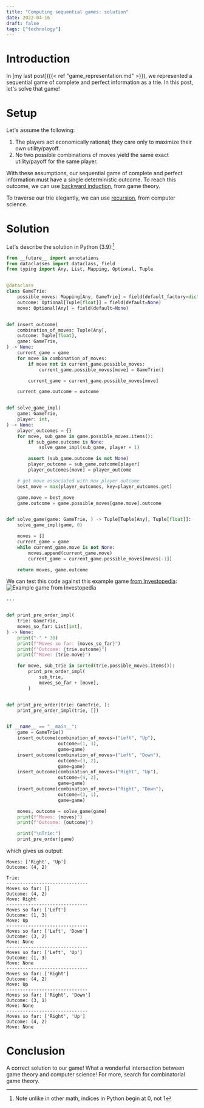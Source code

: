 ```yaml
---
title: "Computing sequential games: solution"
date: 2022-04-16
draft: false
tags: ["technology"]
---
```

# Introduction
In [my last post]({{< ref "game_representation.md" >}}), we represented a sequential game of complete and perfect information as a trie. In this post, let's solve that game!
# Setup
Let's assume the following:
1. The players act economically rational; they care only to maximize their own utility/payoff.
2. No two possible combinations of moves yield the same exact utility/payoff for the same player.

With these assumptions, our sequential game of complete and perfect information must have a single deterministic outcome. To reach this outcome, we can use [backward induction](https://en.wikipedia.org/wiki/Backward_induction), from game theory. 

To traverse our trie elegantly, we can use [recursion](https://en.wikipedia.org/wiki/Tree_traversal), from computer science.
# Solution
Let's describe the solution in Python (3.9):[^1]
[^1]: Note unlike in other math, indices in Python begin at 0, not 1 
```Python
from __future__ import annotations
from dataclasses import dataclass, field
from typing import Any, List, Mapping, Optional, Tuple


@dataclass
class GameTrie:
    possible_moves: Mapping[Any, GameTrie] = field(default_factory=dict)
    outcome: Optional[Tuple[float]] = field(default=None)
    move: Optional[Any] = field(default=None)


def insert_outcome(
    combination_of_moves: Tuple[Any],
    outcome: Tuple[float],
    game: GameTrie,
) -> None:
    current_game = game
    for move in combination_of_moves:
        if move not in current_game.possible_moves:
            current_game.possible_moves[move] = GameTrie()

        current_game = current_game.possible_moves[move]

    current_game.outcome = outcome


def solve_game_impl(
    game: GameTrie,
    player: int,
) -> None:
    player_outcomes = {}
    for move, sub_game in game.possible_moves.items():
        if sub_game.outcome is None:
            solve_game_impl(sub_game, player + 1)

        assert (sub_game.outcome is not None)
        player_outcome = sub_game.outcome[player]
        player_outcomes[move] = player_outcome

    # get move associated with max player outcome
    best_move = max(player_outcomes, key=player_outcomes.get)

    game.move = best_move
    game.outcome = game.possible_moves[game.move].outcome


def solve_game(game: GameTrie, ) -> Tuple[Tuple[Any], Tuple[float]]:
    solve_game_impl(game, 0)

    moves = []
    current_game = game
    while current_game.move is not None:
        moves.append(current_game.move)
        current_game = current_game.possible_moves[moves[-1]]

    return moves, game.outcome
```

We can test this code against this example game [from Investopedia](https://www.investopedia.com/terms/b/backward-induction.asp):
![Example game from Investopedia](/game.webp)
```Python
...


def print_pre_order_impl(
    trie: GameTrie,
    moves_so_far: List[int],
) -> None:
    print("-" * 30)
    print(f"Moves so far: {moves_so_far}")
    print(f"Outcome: {trie.outcome}")
    print(f"Move: {trie.move}")

    for move, sub_trie in sorted(trie.possible_moves.items()):
        print_pre_order_impl(
            sub_trie,
            moves_so_far + [move],
        )


def print_pre_order(trie: GameTrie, ):
    print_pre_order_impl(trie, [])


if __name__ == "__main__":
    game = GameTrie()
    insert_outcome(combination_of_moves=("Left", "Up"),
                   outcome=(1, 3),
                   game=game)
    insert_outcome(combination_of_moves=("Left", "Down"),
                   outcome=(3, 2),
                   game=game)
    insert_outcome(combination_of_moves=("Right", "Up"),
                   outcome=(4, 2),
                   game=game)
    insert_outcome(combination_of_moves=("Right", "Down"),
                   outcome=(3, 1),
                   game=game)

    moves, outcome = solve_game(game)
    print(f"Moves: {moves}")
    print(f"Outcome: {outcome}")

    print("\nTrie:")
    print_pre_order(game)

```

which gives us output:
```
Moves: ['Right', 'Up']
Outcome: (4, 2)

Trie:
------------------------------
Moves so far: []
Outcome: (4, 2)
Move: Right
------------------------------
Moves so far: ['Left']
Outcome: (1, 3)
Move: Up
------------------------------
Moves so far: ['Left', 'Down']
Outcome: (3, 2)
Move: None
------------------------------
Moves so far: ['Left', 'Up']
Outcome: (1, 3)
Move: None
------------------------------
Moves so far: ['Right']
Outcome: (4, 2)
Move: Up
------------------------------
Moves so far: ['Right', 'Down']
Outcome: (3, 1)
Move: None
------------------------------
Moves so far: ['Right', 'Up']
Outcome: (4, 2)
Move: None
```
# Conclusion
A correct solution to our game! What a wonderful intersection between game theory and computer science! For more, search for combinatorial game theory.
